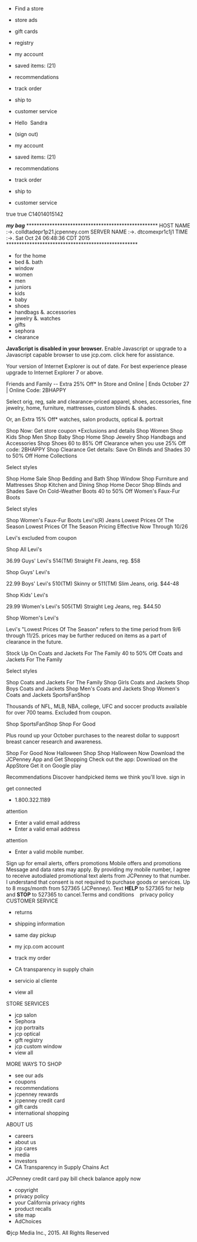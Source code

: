 *   Find a store
*   store ads
*   gift cards
*   registry

*   my account
*   saved items: (21)
*   recommendations
*   track order
*   ship to

*   customer service
    

*   Hello  Sandra
*   (sign out)
    
*   my account

*   saved items: (21)
*   recommendations
*   track order
*   ship to

*   customer service
    

true true C14014015142

_**my bag**_ \*\*\*\*\*\*\*\*\*\*\*\*\*\*\*\*\*\*\*\*\*\*\*\*\*\*\*\*\*\*\*\*\*\*\*\*\*\*\*\*\*\*\*\*\*\*\*\*\*\*\* HOST NAME :->. colldtadepr1p21.jcpenney.com SERVER NAME :->. dtcomexpr1c1j1 TIME :->. Sat Oct 24 06:48:36 CDT 2015 \*\*\*\*\*\*\*\*\*\*\*\*\*\*\*\*\*\*\*\*\*\*\*\*\*\*\*\*\*\*\*\*\*\*\*\*\*\*\*\*\*\*\*\*\*\*\*\*\*\*\*

*   for the home
*   bed &. bath
*   window
*   women
*   men
*   juniors
*   kids
*   baby
*   shoes
*   handbags &. accessories
*   jewelry &. watches
*   gifts
*   sephora
*   clearance

**JavaScript is disabled in your browser.** Enable Javascript or upgrade to a Javascript capable browser to use jcp.com. click here for assistance.

Your version of Internet Explorer is out of date. For best experience please upgrade to Internet Explorer 7 or above.

Friends and Family -- Extra 25% Off\* In Store and Online | Ends October 27 | Online Code: 2BHAPPY

Select orig, reg, sale and clearance-priced apparel, shoes, accessories, fine jewelry, home, furniture, mattresses, custom blinds &. shades.

Or, an Extra 15% Off\* watches, salon products, optical &. portrait

Shop Now: Get store coupon \*Exclusions and details Shop Women Shop Kids Shop Men Shop Baby Shop Home Shop Jewelry Shop Handbags and Accessories Shop Shoes 60 to 85% Off Clearance when you use 25% Off code: 2BHAPPY Shop Clearance Get details: Save On Blinds and Shades 30 to 50% Off Home Collections

Select styles

Shop Home Sale Shop Bedding and Bath Shop Window Shop Furniture and Mattresses Shop Kitchen and Dining Shop Home Decor Shop Blinds and Shades Save On Cold-Weather Boots 40 to 50% Off Women's Faux-Fur Boots

Select styles

Shop Women's Faux-Fur Boots Levi's(R) Jeans Lowest Prices Of The Season Lowest Prices Of The Season Pricing Effective Now Through 10/26

Levi's excluded from coupon

Shop All Levi's

36.99 Guys' Levi's 514(TM) Straight Fit Jeans, reg. $58

Shop Guys' Levi's

22.99 Boys' Levi's 510(TM) Skinny or 511(TM) Slim Jeans, orig. $44-48

Shop Kids' Levi's

29.99 Women's Levi's 505(TM) Straight Leg Jeans, reg. $44.50

Shop Women's Levi's  

Levi's "Lowest Prices Of The Season" refers to the time period from 9/6 through 11/25. prices may be further reduced on items as a part of clearance in the future.

Stock Up On Coats and Jackets For The Family 40 to 50% Off Coats and Jackets For The Family

Select styles

Shop Coats and Jackets For The Family Shop Girls Coats and Jackets Shop Boys Coats and Jackets Shop Men's Coats and Jackets Shop Women's Coats and Jackets SportsFanShop

Thousands of NFL, MLB, NBA, college, UFC and soccer products available for over 700 teams. Excluded from coupon.

Shop SportsFanShop Shop For Good

Plus round up your October purchases to the nearest dollar to supposrt breast cancer research and awareness.

Shop For Good Now Halloween Shop Shop Halloween Now Download the JCPenney App and Get Shopping Check out the app: Download on the AppStore Get it on Google play

Recommendations Discover handpicked items we think you'll love. sign in

get connected

*   1.800.322.1189

attention

*   Enter a valid email address
*   Enter a valid email address

attention

*   Enter a valid mobile number.

Sign up for email alerts, offers promotions Mobile offers and promotions Message and data rates may apply. By providing my mobile number, I agree to receive autodialed promotional text alerts from JCPenney to that number. I understand that consent is not required to purchase goods or services. Up to 8 msgs/month from 527365 (JCPenney). Text **HELP** to 527365 for help and **STOP** to 527365 to cancel.Terms and conditions    privacy policy CUSTOMER SERVICE

*   returns
*   shipping information
*   same day pickup
*   my jcp.com account
*   track my order
*   CA transparency in supply chain

*   servicio al cliente
*   view all

STORE SERVICES

*   jcp salon
*   Sephora
*   jcp portraits
*   jcp optical
*   gift registry
*   jcp custom window
*   view all

MORE WAYS TO SHOP

*   see our ads
*   coupons
*   recommendations
*   jcpenney rewards
*   jcpenney credit card
*   gift cards
*   international shopping

ABOUT US

*   careers
*   about us
*   jcp cares
*   media
*   investors
*   CA Transparency in Supply Chains Act

JCPenney credit card pay bill check balance apply now

*   copyright
*   privacy policy
*   your California privacy rights
*   product recalls
*   site map
*   AdChoices

©jcp Media Inc., 2015. All Rights Reserved